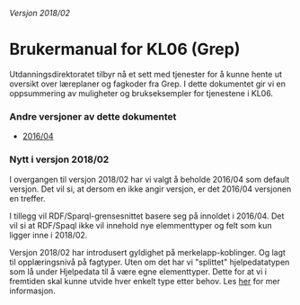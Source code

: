 _Versjon 2018/02_

# Brukermanual for KL06 \(Grep\)

Utdanningsdirektoratet tilbyr nå et sett med tjenester for å kunne hente ut oversikt over læreplaner og fagkoder fra Grep. I dette dokumentet gir vi en oppsummering av muligheter og brukseksempler for tjenestene i KL06.

### Andre versjoner av dette dokumentet

* [2016/04](https://kl06-doc.gitbooks.io/kl06-public/content/v/201604/)

### Nytt i versjon 2018/02

I overgangen til versjon 2018/02 har vi valgt å beholde 2016/04 som default versjon. Det vil si, at dersom en ikke angir versjon, er det 2016/04 versjonen en treffer.

I tillegg vil RDF/Sparql-grensesnittet basere seg på innoldet i 2016/04. Det vil si at RDF/Spaql ikke vil innehold nye elemmenttyper og felt som kun ligger inne i 2018/02.

Versjon 2018/02 har introdusert gyldighet på merkelapp-koblinger. Og lagt til opplæringsnivå på fagtyper. Uten om det har vi "splittet" hjelpedatatypen som lå under Hjelpedata til å være egne elementtyper. Dette for at vi i fremtiden skal kunne utvide hver enkelt type etter behov. Les [her](/introduksjon/endringer_201604.html) for mer informasjon.

